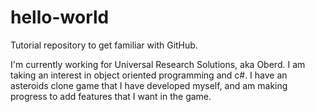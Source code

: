 # hello-world
Tutorial repository to get familiar with GitHub.

I'm currently working for Universal Research Solutions, aka Oberd.  I am taking an interest in object oriented programming and c#.  I have an asteroids clone game that I have developed myself, and am making progress to add features that I want in the game.
